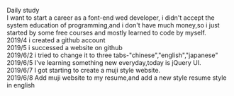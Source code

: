 Daily study
<br>
I want to start a career as a font-end wed developer, i didn't accept the system education of programming,and i don't have much money,so i just started by some free courses and mostly learned to code by myself.
<br>
2019/4 i created a github account
<br>
2019/5 i successed a website on github
<br>
2019/6/2 i tried to change it to three tabs-"chinese","english","japanese"
<br>
2019/6/5 I've learning something new everyday,today is jQuery UI.
<br>
2019/6/7 I got starting to create a muji style website.
<br>
2019/6/8 Add muji website to my resume,and add a new style resume style in english
